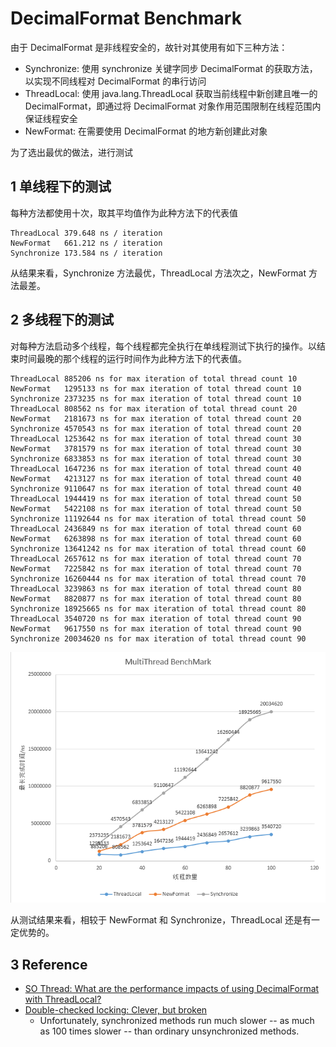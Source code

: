 # DecimalFormat Benchmark

由于 DecimalFormat 是非线程安全的，故针对其使用有如下三种方法：

- Synchronize: 使用 synchronize 关键字同步 DecimalFormat 的获取方法，以实现不同线程对 DecimalFormat 的串行访问
- ThreadLocal: 使用 java.lang.ThreadLocal 获取当前线程中新创建且唯一的 DecimalFormat，即通过将 DecimalFormat 对象作用范围限制在线程范围内保证线程安全
- NewFormat: 在需要使用 DecimalFormat 的地方新创建此对象

为了选出最优的做法，进行测试

## 1 单线程下的测试

每种方法都使用十次，取其平均值作为此种方法下的代表值

```text
ThreadLocal	379.648 ns / iteration
NewFormat	661.212 ns / iteration
Synchronize	173.584 ns / iteration
```

从结果来看，Synchronize 方法最优，ThreadLocal 方法次之，NewFormat 方法最差。

## 2 多线程下的测试

对每种方法启动多个线程，每个线程都完全执行在单线程测试下执行的操作。以结束时间最晚的那个线程的运行时间作为此种方法下的代表值。

```text
ThreadLocal	885206 ns for max iteration of total thread count 10
NewFormat	1295133 ns for max iteration of total thread count 10
Synchronize	2373235 ns for max iteration of total thread count 10
ThreadLocal	808562 ns for max iteration of total thread count 20
NewFormat	2181673 ns for max iteration of total thread count 20
Synchronize	4570543 ns for max iteration of total thread count 20
ThreadLocal	1253642 ns for max iteration of total thread count 30
NewFormat	3781579 ns for max iteration of total thread count 30
Synchronize	6833853 ns for max iteration of total thread count 30
ThreadLocal	1647236 ns for max iteration of total thread count 40
NewFormat	4213127 ns for max iteration of total thread count 40
Synchronize	9110647 ns for max iteration of total thread count 40
ThreadLocal	1944419 ns for max iteration of total thread count 50
NewFormat	5422108 ns for max iteration of total thread count 50
Synchronize	11192644 ns for max iteration of total thread count 50
ThreadLocal	2436849 ns for max iteration of total thread count 60
NewFormat	6263898 ns for max iteration of total thread count 60
Synchronize	13641242 ns for max iteration of total thread count 60
ThreadLocal	2657612 ns for max iteration of total thread count 70
NewFormat	7225842 ns for max iteration of total thread count 70
Synchronize	16260444 ns for max iteration of total thread count 70
ThreadLocal	3239863 ns for max iteration of total thread count 80
NewFormat	8820877 ns for max iteration of total thread count 80
Synchronize	18925665 ns for max iteration of total thread count 80
ThreadLocal	3540720 ns for max iteration of total thread count 90
NewFormat	9617550 ns for max iteration of total thread count 90
Synchronize	20034620 ns for max iteration of total thread count 90
```

![multi-thread-benchmark](./src/resources/multi-thread-benchmark.png)

从测试结果来看，相较于 NewFormat 和 Synchronize，ThreadLocal 还是有一定优势的。

## 3 Reference

- [SO Thread: What are the performance impacts of using DecimalFormat with ThreadLocal?
](https://stackoverflow.com/questions/45370011/what-are-the-performance-impacts-of-using-decimalformat-with-threadlocal)
- [Double-checked locking: Clever, but broken](https://www.javaworld.com/article/2074979/double-checked-locking--clever--but-broken.html)
  - Unfortunately, synchronized methods run much slower -- as much as 100 times slower -- than ordinary unsynchronized methods. 
